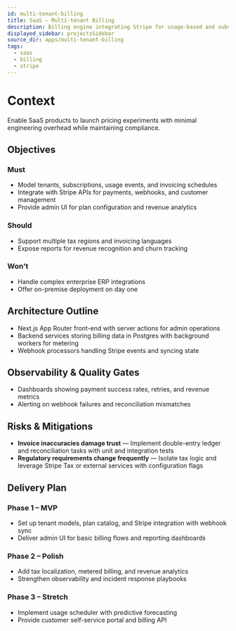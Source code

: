 ```yaml
---
id: multi-tenant-billing
title: SaaS – Multi-tenant Billing
description: Billing engine integrating Stripe for usage-based and subscription models.
displayed_sidebar: projectsSidebar
source_dir: apps/multi-tenant-billing
tags:
  - saas
  - billing
  - stripe
---
```


# Context

Enable SaaS products to launch pricing experiments with minimal engineering overhead while maintaining compliance.

## Objectives

### Must
- Model tenants, subscriptions, usage events, and invoicing schedules
- Integrate with Stripe APIs for payments, webhooks, and customer management
- Provide admin UI for plan configuration and revenue analytics

### Should
- Support multiple tax regions and invoicing languages
- Expose reports for revenue recognition and churn tracking

### Won't
- Handle complex enterprise ERP integrations
- Offer on-premise deployment on day one

## Architecture Outline

- Next.js App Router front-end with server actions for admin operations
- Backend services storing billing data in Postgres with background workers for metering
- Webhook processors handling Stripe events and syncing state

## Observability & Quality Gates

- Dashboards showing payment success rates, retries, and revenue metrics
- Alerting on webhook failures and reconciliation mismatches

## Risks & Mitigations

- **Invoice inaccuracies damage trust** — Implement double-entry ledger and reconciliation tasks with unit and integration tests
- **Regulatory requirements change frequently** — Isolate tax logic and leverage Stripe Tax or external services with configuration flags

## Delivery Plan

### Phase 1 – MVP
- Set up tenant models, plan catalog, and Stripe integration with webhook sync
- Deliver admin UI for basic billing flows and reporting dashboards

### Phase 2 – Polish
- Add tax localization, metered billing, and revenue analytics
- Strengthen observability and incident response playbooks

### Phase 3 – Stretch
- Implement usage scheduler with predictive forecasting
- Provide customer self-service portal and billing API
